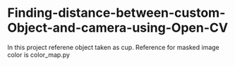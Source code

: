 # Finding-distance-between-custom-Object-and-camera-using-Open-CV


In this project referene object taken as cup.
Reference for masked image color  is color_map.py
